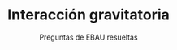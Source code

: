 ---
title: Interacción gravitatoria
subtitle: Preguntas de EBAU resueltas
summary: Preguntas de EBAU resueltas.
tags:
- EBAU
- gravitación
categories:
- Física

_build:
  render: never

# Optional external URL for project (replaces project detail page).
external_link: "https://drive.google.com/file/d/0B6t6-aLmKtoLQXZYcURJMVR6blk/view"

image:
  caption: Foto de [**NASA**](https://unsplash.com/@nasa) en [Unsplash](https://unsplash.com)
  focal_point: Smart
---